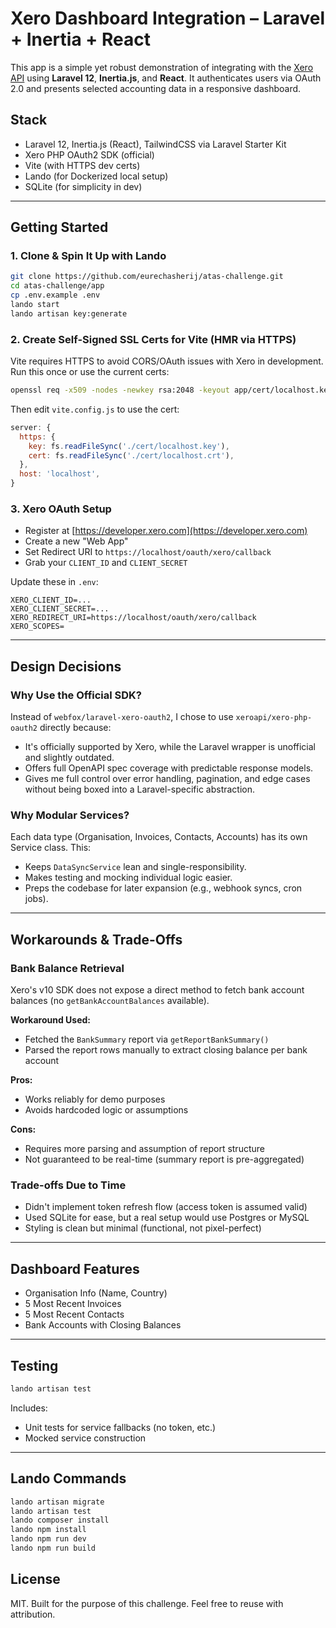 # Xero Dashboard Integration – Laravel + Inertia + React

This app is a simple yet robust demonstration of integrating with the [Xero API](https://developer.xero.com/) using **Laravel 12**, **Inertia.js**, and **React**. It authenticates users via OAuth 2.0 and presents selected accounting data in a responsive dashboard.

## Stack

* Laravel 12, Inertia.js (React), TailwindCSS via Laravel Starter Kit
* Xero PHP OAuth2 SDK (official)
* Vite (with HTTPS dev certs)
* Lando (for Dockerized local setup)
* SQLite (for simplicity in dev)

---

## Getting Started

### 1. Clone & Spin It Up with Lando

```bash
git clone https://github.com/eurechasherij/atas-challenge.git
cd atas-challenge/app
cp .env.example .env
lando start
lando artisan key:generate
```

### 2. Create Self-Signed SSL Certs for Vite (HMR via HTTPS)

Vite requires HTTPS to avoid CORS/OAuth issues with Xero in development. Run this once or use the current certs:

```bash
openssl req -x509 -nodes -newkey rsa:2048 -keyout app/cert/localhost.key -out app/cert/localhost.crt -days 365 -subj "/CN=localhost"
```

Then edit `vite.config.js` to use the cert:

```js
server: {
  https: {
    key: fs.readFileSync('./cert/localhost.key'),
    cert: fs.readFileSync('./cert/localhost.crt'),
  },
  host: 'localhost',
}
```

### 3. Xero OAuth Setup

* Register at [https://developer.xero.com](https://developer.xero.com)
* Create a new "Web App"
* Set Redirect URI to `https://localhost/oauth/xero/callback`
* Grab your `CLIENT_ID` and `CLIENT_SECRET`

Update these in `.env`:

```
XERO_CLIENT_ID=...
XERO_CLIENT_SECRET=...
XERO_REDIRECT_URI=https://localhost/oauth/xero/callback
XERO_SCOPES=
```

---

## Design Decisions

### Why Use the Official SDK?

Instead of `webfox/laravel-xero-oauth2`, I chose to use `xeroapi/xero-php-oauth2` directly because:

* It's officially supported by Xero, while the Laravel wrapper is unofficial and slightly outdated.
* Offers full OpenAPI spec coverage with predictable response models.
* Gives me full control over error handling, pagination, and edge cases without being boxed into a Laravel-specific abstraction.

### Why Modular Services?

Each data type (Organisation, Invoices, Contacts, Accounts) has its own Service class. This:

* Keeps `DataSyncService` lean and single-responsibility.
* Makes testing and mocking individual logic easier.
* Preps the codebase for later expansion (e.g., webhook syncs, cron jobs).

---

## Workarounds & Trade-Offs

### Bank Balance Retrieval

Xero's v10 SDK does not expose a direct method to fetch bank account balances (no `getBankAccountBalances` available).

**Workaround Used:**

* Fetched the `BankSummary` report via `getReportBankSummary()`
* Parsed the report rows manually to extract closing balance per bank account

**Pros:**

* Works reliably for demo purposes
* Avoids hardcoded logic or assumptions

**Cons:**

* Requires more parsing and assumption of report structure
* Not guaranteed to be real-time (summary report is pre-aggregated)

### Trade-offs Due to Time

* Didn't implement token refresh flow (access token is assumed valid)
* Used SQLite for ease, but a real setup would use Postgres or MySQL
* Styling is clean but minimal (functional, not pixel-perfect)

---

## Dashboard Features

* Organisation Info (Name, Country)
* 5 Most Recent Invoices
* 5 Most Recent Contacts
* Bank Accounts with Closing Balances

---

## Testing

```bash
lando artisan test
```

Includes:

* Unit tests for service fallbacks (no token, etc.)
* Mocked service construction

---

## Lando Commands

```bash
lando artisan migrate
lando artisan test
lando composer install
lando npm install
lando npm run dev
lando npm run build
```

## License

MIT. Built for the purpose of this challenge. Feel free to reuse with attribution.
